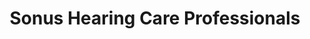 ---
title: "Sonus Hearing Care Professionals"
url: /la-mesa/sonus-hearing-care-professionals/
shop: hearing aids
---